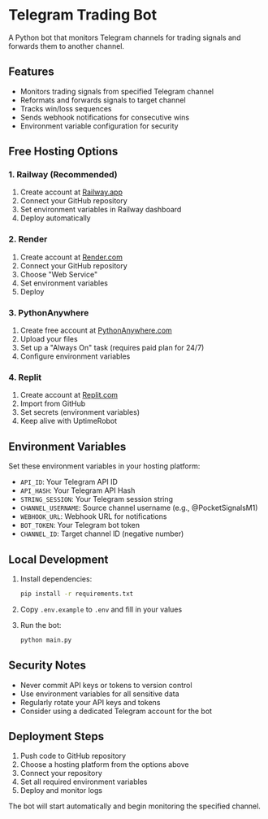 # Telegram Trading Bot

A Python bot that monitors Telegram channels for trading signals and forwards them to another channel.

## Features

- Monitors trading signals from specified Telegram channel
- Reformats and forwards signals to target channel
- Tracks win/loss sequences
- Sends webhook notifications for consecutive wins
- Environment variable configuration for security

## Free Hosting Options

### 1. Railway (Recommended)
1. Create account at [Railway.app](https://railway.app)
2. Connect your GitHub repository
3. Set environment variables in Railway dashboard
4. Deploy automatically

### 2. Render
1. Create account at [Render.com](https://render.com)
2. Connect your GitHub repository
3. Choose "Web Service" 
4. Set environment variables
5. Deploy

### 3. PythonAnywhere
1. Create free account at [PythonAnywhere.com](https://www.pythonanywhere.com)
2. Upload your files
3. Set up a "Always On" task (requires paid plan for 24/7)
4. Configure environment variables

### 4. Replit
1. Create account at [Replit.com](https://replit.com)
2. Import from GitHub
3. Set secrets (environment variables)
4. Keep alive with UptimeRobot

## Environment Variables

Set these environment variables in your hosting platform:

- `API_ID`: Your Telegram API ID
- `API_HASH`: Your Telegram API Hash
- `STRING_SESSION`: Your Telegram session string
- `CHANNEL_USERNAME`: Source channel username (e.g., @PocketSignalsM1)
- `WEBHOOK_URL`: Webhook URL for notifications
- `BOT_TOKEN`: Your Telegram bot token
- `CHANNEL_ID`: Target channel ID (negative number)

## Local Development

1. Install dependencies:
   ```bash
   pip install -r requirements.txt
   ```

2. Copy `.env.example` to `.env` and fill in your values

3. Run the bot:
   ```bash
   python main.py
   ```

## Security Notes

- Never commit API keys or tokens to version control
- Use environment variables for all sensitive data
- Regularly rotate your API keys and tokens
- Consider using a dedicated Telegram account for the bot

## Deployment Steps

1. Push code to GitHub repository
2. Choose a hosting platform from the options above
3. Connect your repository
4. Set all required environment variables
5. Deploy and monitor logs

The bot will start automatically and begin monitoring the specified channel.